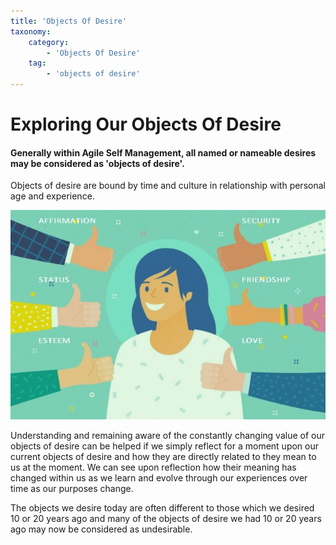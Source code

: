```yaml
---
title: 'Objects Of Desire'
taxonomy:
    category:
        - 'Objects Of Desire'
    tag:
        - 'objects of desire'
---
```


# Exploring Our Objects Of Desire
#### Generally within Agile Self Management, all named or nameable desires may be considered as 'objects of desire'.
Objects of desire are bound by time and culture in relationship with personal age and experience.

![](fullobjectsofdesre.jpg?cropResize=300,300)

Understanding and remaining aware of the constantly changing value of our objects of desire can be helped if we simply reflect for a moment upon our current objects of desire and how they are directly related to they mean to us at the moment. We can see upon reflection how their meaning has changed within us as we learn and evolve through our experiences over time as our purposes change.

The objects we desire today are often different to those which we desired 10 or 20 years ago and many of the objects of desire we had 10 or 20 years ago may now be considered as undesirable.
